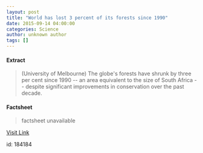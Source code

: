 ```yaml
---
layout: post
title: "World has lost 3 percent of its forests since 1990"
date: 2015-09-14 04:00:00
categories: Science
author: unknown author
tags: []
---
```



#### Extract
>(University of Melbourne) The globe's forests have shrunk by three per cent since 1990 -- an area equivalent to the size of South Africa -- despite significant improvements in conservation over the past decade.

#### Factsheet
>factsheet unavailable

[Visit Link](http://www.eurekalert.org/pub_releases/2015-09/uom-whl091415.php)

id:  184184
